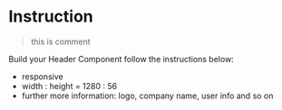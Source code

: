 # Instruction
>this is comment

Build your Header Component follow the instructions below:

- responsive
- width : height = 1280 : 56
- further more information: logo, company name, user info and so on